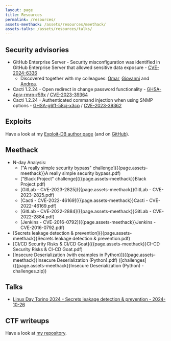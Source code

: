 ```yaml
---
layout: page
title: Resources
permalink: /resources/
assets-meethack: /assets/resources/meethack/
assets-talks: /assets/resources/talks/
---
```


## Security advisories

* GitHub Enterprise Server - Security misconfiguration was identified in GitHub Enterprise Server that allowed sensitive data exposure - [CVE-2024-6336](https://www.cve.org/CVERecord?id=CVE-2024-6336)
    * Discovered together with my colleagues: [Omar](https://www.linkedin.com/in/omar-el-latif-71b312169/), [Giovanni](https://www.linkedin.com/in/giovanni-guido-a22535135/) and [Andrea](https://avalz.it/).
* Cacti 1.2.24 - Open redirect in change password functionality - [GHSA-4pjv-rmrp-r59x](https://github.com/Cacti/cacti/security/advisories/GHSA-4pjv-rmrp-r59x) / [CVE-2023-39364](https://www.cve.org/CVERecord?id=CVE-2023-39364)
* Cacti 1.2.24 - Authenticated command injection when using SNMP options - [GHSA-g6ff-58cj-x3cp](https://github.com/Cacti/cacti/security/advisories/GHSA-g6ff-58cj-x3cp) / [CVE-2023-39362](https://www.cve.org/CVERecord?id=CVE-2023-39362)

## Exploits

Have a look at my [Exploit-DB author page](https://www.exploit-db.com/?author=9361) (and on [GitHub](https://github.com/m3ssap0)).

## Meethack

* N-day Analysis:
    * ["A really simple security bypass" challenge]({{page.assets-meethack}}A really simple security bypass.pdf)
    * ["Black Project" challenge]({{page.assets-meethack}}Black Project.pdf)
    * [GitLab - CVE-2023-2825]({{page.assets-meethack}}GitLab - CVE-2023-2825.pdf)
    * [Cacti - CVE-2022-46169]({{page.assets-meethack}}Cacti - CVE-2022-46169.pdf)
    * [GitLab - CVE-2022-2884]({{page.assets-meethack}}GitLab - CVE-2022-2884.pdf)
    * [Jenkins - CVE-2016-0792]({{page.assets-meethack}}Jenkins - CVE-2016-0792.pdf)
* [Secrets leakage detection & prevention]({{page.assets-meethack}}Secrets leakage detection & prevention.pdf)
* [CI/CD Security Risks & CI/CD Goat]({{page.assets-meethack}}CI-CD Security Risks & CI-CD Goat.pdf)
* [Insecure Deserialization (with examples in Python)]({{page.assets-meethack}}Insecure Deserialization (Python).pdf) ([challenges]({{page.assets-meethack}}Insecure Deserialization (Python) - challenges.zip))

## Talks

* [Linux Day Torino 2024 - Secrets leakage detection & prevention - 2024-10-26]({{page.assets-talks}}ldto2024_secrets_leakage.pdf)

## CTF writeups

Have a look at [my repository](https://github.com/m3ssap0/CTF-Writeups).
